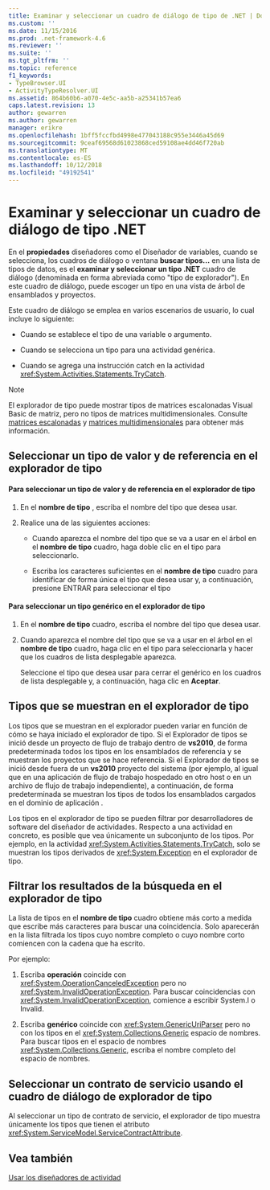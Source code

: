 ```yaml
---
title: Examinar y seleccionar un cuadro de diálogo de tipo de .NET | Documentos de Microsoft
ms.custom: ''
ms.date: 11/15/2016
ms.prod: .net-framework-4.6
ms.reviewer: ''
ms.suite: ''
ms.tgt_pltfrm: ''
ms.topic: reference
f1_keywords:
- TypeBrowser.UI
- ActivityTypeResolver.UI
ms.assetid: 864b60b6-a070-4e5c-aa5b-a25341b57ea6
caps.latest.revision: 13
author: gewarren
ms.author: gewarren
manager: erikre
ms.openlocfilehash: 1bff5fccfbd4998e477043188c955e3446a45d69
ms.sourcegitcommit: 9ceaf69568d61023868ced59108ae4dd46f720ab
ms.translationtype: MT
ms.contentlocale: es-ES
ms.lasthandoff: 10/12/2018
ms.locfileid: "49192541"
---
```

# <a name="browse-and-select-a-net-type-dialog-box"></a>Examinar y seleccionar un cuadro de diálogo de tipo .NET
En el **propiedades** diseñadores como el Diseñador de variables, cuando se selecciona, los cuadros de diálogo o ventana **buscar tipos...** en una lista de tipos de datos, es el **examinar y seleccionar un tipo .NET** cuadro de diálogo (denominada en forma abreviada como "tipo de explorador"). En este cuadro de diálogo, puede escoger un tipo en una vista de árbol de ensamblados y proyectos.  
  
 Este cuadro de diálogo se emplea en varios escenarios de usuario, lo cual incluye lo siguiente:  
  
-   Cuando se establece el tipo de una variable o argumento.  
  
-   Cuando se selecciona un tipo para una actividad genérica.  
  
-   Cuando se agrega una instrucción catch en la actividad <xref:System.Activities.Statements.TryCatch>.  
  
> [!NOTE]
>  El explorador de tipo puede mostrar tipos de matrices escalonadas Visual Basic de matriz, pero no tipos de matrices multidimensionales. Consulte [matrices escalonadas](http://go.microsoft.com/fwlink/?LinkId=195226) y [matrices multidimensionales](http://go.microsoft.com/fwlink/?LinkId=195227) para obtener más información.  
  
## <a name="selecting-a-value-or-reference-type-from-the-type-browser"></a>Seleccionar un tipo de valor y de referencia en el explorador de tipo  
  
#### <a name="to-select-a-value-or-reference-type-from-the-type-browser"></a>Para seleccionar un tipo de valor y de referencia en el explorador de tipo  
  
1.  En el **nombre de tipo** , escriba el nombre del tipo que desea usar.  
  
2.  Realice una de las siguientes acciones:  
  
    -   Cuando aparezca el nombre del tipo que se va a usar en el árbol en el **nombre de tipo** cuadro, haga doble clic en el tipo para seleccionarlo.  
  
    -   Escriba los caracteres suficientes en el **nombre de tipo** cuadro para identificar de forma única el tipo que desea usar y, a continuación, presione ENTRAR para seleccionar el tipo  
  
#### <a name="to-select-a-generic-type-from-the-type-browser"></a>Para seleccionar un tipo genérico en el explorador de tipo  
  
1.  En el **nombre de tipo** cuadro, escriba el nombre del tipo que desea usar.  
  
2.  Cuando aparezca el nombre del tipo que se va a usar en el árbol en el **nombre de tipo** cuadro, haga clic en el tipo para seleccionarla y hacer que los cuadros de lista desplegable aparezca.  
  
     Seleccione el tipo que desea usar para cerrar el genérico en los cuadros de lista desplegable y, a continuación, haga clic en **Aceptar**.  
  
## <a name="types-displayed-in-the-type-browser"></a>Tipos que se muestran en el explorador de tipo  
 Los tipos que se muestran en el explorador pueden variar en función de cómo se haya iniciado el explorador de tipo. Si el Explorador de tipos se inició desde un proyecto de flujo de trabajo dentro de **vs2010**, de forma predeterminada todos los tipos en los ensamblados de referencia y se muestran los proyectos que se hace referencia. Si el Explorador de tipos se inició desde fuera de un **vs2010** proyecto del sistema (por ejemplo, al igual que en una aplicación de flujo de trabajo hospedado en otro host o en un archivo de flujo de trabajo independiente), a continuación, de forma predeterminada se muestran los tipos de todos los ensamblados cargados en el dominio de aplicación .  
  
 Los tipos en el explorador de tipo se pueden filtrar por desarrolladores de software del diseñador de actividades. Respecto a una actividad en concreto, es posible que vea únicamente un subconjunto de los tipos. Por ejemplo, en la actividad <xref:System.Activities.Statements.TryCatch>, solo se muestran los tipos derivados de <xref:System.Exception> en el explorador de tipo.  
  
## <a name="filtering-search-results-in-the-type-browser"></a>Filtrar los resultados de la búsqueda en el explorador de tipo  
 La lista de tipos en el **nombre de tipo** cuadro obtiene más corto a medida que escribe más caracteres para buscar una coincidencia. Solo aparecerán en la lista filtrada los tipos cuyo nombre completo o cuyo nombre corto comiencen con la cadena que ha escrito.  
  
 Por ejemplo:  
  
1.  Escriba **operación** coincide con <xref:System.OperationCanceledException> pero no <xref:System.InvalidOperationException>. Para buscar coincidencias con <xref:System.InvalidOperationException>, comience a escribir System.I o Invalid.  
  
2.  Escriba **genérico** coincide con <xref:System.GenericUriParser> pero no con los tipos en el <xref:System.Collections.Generic> espacio de nombres. Para buscar tipos en el espacio de nombres <xref:System.Collections.Generic>, escriba el nombre completo del espacio de nombres.  
  
## <a name="selecting-a-service-contract-using-the-type-browser-dialog"></a>Seleccionar un contrato de servicio usando el cuadro de diálogo de explorador de tipo  
 Al seleccionar un tipo de contrato de servicio, el explorador de tipo muestra únicamente los tipos que tienen el atributo <xref:System.ServiceModel.ServiceContractAttribute>.  
  
## <a name="see-also"></a>Vea también  
 [Usar los diseñadores de actividad](../workflow-designer/using-the-activity-designers.md)